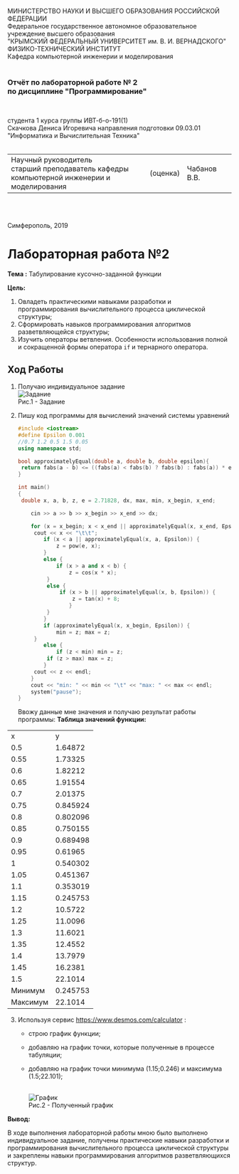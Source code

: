 МИНИСТЕРСТВО НАУКИ  И ВЫСШЕГО ОБРАЗОВАНИЯ РОССИЙСКОЙ ФЕДЕРАЦИИ  
Федеральное государственное автономное образовательное учреждение высшего образования  
"КРЫМСКИЙ ФЕДЕРАЛЬНЫЙ УНИВЕРСИТЕТ им. В. И. ВЕРНАДСКОГО"  
ФИЗИКО-ТЕХНИЧЕСКИЙ ИНСТИТУТ  
Кафедра компьютерной инженерии и моделирования
<br/><br/>

### Отчёт по лабораторной работе № 2<br/> по дисциплине "Программирование"
<br/>

студента 1 курса группы ИВТ-б-о-191(1)  
Скачкова Дениса Игоревича
направления подготовки 09.03.01 "Информатика и Вычислительная Техника"  
<br/>

<table>
<tr><td>Научный руководитель<br/> старший преподаватель кафедры<br/> компьютерной инженерии и моделирования</td>
<td>(оценка)</td>
<td>Чабанов В.В.</td>
</tr>
</table>
<br/><br/>

Симферополь, 2019



# Лабораторная работа №2

**Тема :** Табулирование кусочно-заданной функции

**Цель:** 

1. Овладеть практическими навыками разработки и программирования вычислительного процесса циклической структуры;
2. Сформировать навыков программирования алгоритмов разветвляющейся структуры;
3. Изучить операторы ветвления. Особенности использования полной и сокращенной формы оператора `if` и тернарного оператора.

## **Ход Работы**

1. Получаю индивидуальное задание
   </br>![Задание](https://github.com/JustForUniversity/Programming-Lab/blob/master/lr%232/Screenshots/todo.PNG "Рис.1 - Задание")
   </br>Рис.1 - Задание

2. Пишу код программы для вычислений значений системы уравнений

   ```c++
   #include <iostream>
   #define Epsilon 0.001
   //0.7 1.2 0.5 1.5 0.05
   using namespace std;

   bool approximatelyEqual(double a, double b, double epsilon){
   	return fabs(a - b) <= ((fabs(a) < fabs(b) ? fabs(b) : fabs(a)) * epsilon);
   }

   int main()
   {
   	double x, a, b, z, e = 2.71828, dx, max, min, x_begin, x_end;

	   cin >> a >> b >> x_begin >> x_end >> dx;

	   for (x = x_begin; x < x_end || approximatelyEqual(x, x_end, Epsilon); x += dx) {
	   	cout << x << "\t\t";
		   if (x < a || approximatelyEqual(x, a, Epsilon)) {
			   z = pow(e, x);
		   }
		   else {
			   if (x > a and x < b) {
				   z = cos(x * x);
   			}
	   		else {
		   		if (x > b || approximatelyEqual(x, b, Epsilon)) {
			   		z = tan(x) + 8;
				   }
		   	}
		   }
		   if (approximatelyEqual(x, x_begin, Epsilon)) {
			   min = z; max = z;
	   	}
		   else {
			   if (z < min) min = z;
		   	if (z > max) max = z;
		   }
	   	cout << z << endl;
	   }
	   cout << "min: " << min << "\t" << "max: " << max << endl;
	   system("pause");
   }
   ```

   Ввожу данные мне значения и получаю результат работы программы:
**Таблица значений функции:**

<table>
<tr><td> x </td><td> y </td></tr>
<tr><td>0.5</td><td>1.64872</td></tr>
<tr><td>0.55</td><td>1.73325</td></tr>
<tr><td>0.6</td><td>1.82212</td></tr>
<tr><td>0.65</td><td>1.91554</td></tr>
<tr><td>0.7</td><td>2.01375</td></tr>
<tr><td>0.75</td><td>0.845924</td></tr>
<tr><td>0.8</td><td>0.802096</td></tr>
<tr><td>0.85</td><td>0.750155</td></tr>
<tr><td>0.9</td><td>0.689498</td></tr>
<tr><td>0.95</td><td>0.61965</td></tr>
<tr><td>1</td><td>0.540302</td></tr>
<tr><td>1.05</td><td>0.451367</td></tr>
<tr><td>1.1</td><td>0.353019</td></tr>
<tr><td>1.15</td><td>0.245753</td></tr>
<tr><td>1.2</td><td>10.5722</td></tr>
<tr><td>1.25</td><td>11.0096</td></tr>
<tr><td>1.3</td><td>11.6021</td></tr>
<tr><td>1.35</td><td>12.4552</td></tr>
<tr><td>1.4</td><td>13.7979</td></tr>
<tr><td>1.45</td><td>16.2381</td></tr>
<tr><td>1.5</td><td>22.1014</td></tr>
<tr><td>Минимум</td><td>0.245753</td></tr>
<tr><td>Максимум</td><td>22.1014</td></tr>
</table>


3. Используя сервис https://www.desmos.com/calculator :

   - строю график функции;

   - добавляю на график точки, которые полученные в процессе табуляции;

   - добавляю на график точки минимума (1.15;0.246) и максимума (1.5;22.101);

     </br>![График](https://github.com/JustForUniversity/Programming-Lab/blob/master/lr%232/Screenshots/graphic.PNG "Рис.2 - Полученный график")
     </br>Рис.2 - Полученный график

 **Вывод:**
     
   В ходе выполнения лабораторной работы мною было выполнено индивидуальное задание, получены практические навыки разработки и программирования вычислительного процесса циклической структуры и закреплены навыки программирования алгоритмов разветвляющихся структур.
